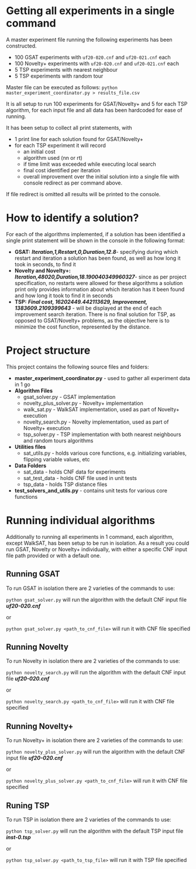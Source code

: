 # Getting all experiments in a single command
A master experiment file running the following experiments has been constructed.
- 100 GSAT experiments with `uf20-020.cnf` and `uf20-021.cnf` each
- 100 Novelty+ experiments with `uf20-020.cnf` and `uf20-021.cnf` each
- 5 TSP experiments with nearest neighbour 
- 5 TSP experiments with random tour

Master file can be executed as follows:
`python master_experiment_coordinator.py > results_file.csv`

It is all setup to run 100 experiments for GSAT/Novelty+ and 5 for each TSP algorithm, for each input file and all data has been hardcoded for ease of running.

It has been setup to collect all print statements, with
 - 1 print line for each solution found for GSAT/Novelty+ 
 - for each TSP experiment it will record
    - an initial cost
    - algorithm used (nn or rt)
    - if time limit was exceeded while executing local search
    - final cost identified per iteration
    - overall improvement over the initial solution
 into a single file with console redirect as per command above. 

If file redirect is omitted all results will be printed to the console.

# How to identify a solution?
For each of the algorithms implemented, if a solution has been identified a single print statement will be shown in the console in the following format:
 - __GSAT:__ ___Iteration,1,Restart,0,Duration,12.8___- specifying during which restart and iteration a solution has been found, as well as how long it took in seconds, to find it
 - __Novelty and Novelty+:__ ___Iteration,48020,Duration,18.190040349960327___- since as per project specification, no restarts were allowed for these algorithms a solution print only provides information about which iteration has it been found and how long it took to find it in seconds
 - __TSP:__ ___Final cost, 16202449.442113629, Improvement, 1383609.2109399643___ - will be displayed at the end of each improvement search iteration. There is no final solution for TSP, as opposed to GSAT/Novelty+ problems, as the objective here is to minimize the cost function, represented by the distance. 

 
# Project structure
This project contains the following source files and folders:
- __master_experiment_coordinator.py__ - used to gather all experiment data in 1 go
- __Algorithm Files__
    - gsat_solver.py - GSAT implementation
    - novelty_plus_solver.py - Novelty+ implementation
    - walk_sat.py - WalkSAT implementation, used as part of Novelty+ execution
    - novelty_search.py - Novelty implementation, used as part of Novelty+ execution 
    - tsp_solver.py - TSP implementation with both nearest neighbours and random tours algorithms
- __Utilities files__
    - sat_utils.py - holds various core functions, e.g. initializing variables, flipping variable values, etc
- __Data Folders__
    - sat_data - holds CNF data for experiments
    - sat_test_data - holds CNF file used in unit tests
    - tsp_data - holds TSP distance files
- __test_solvers_and_utils.py__ - contains unit tests for various core functions 

# Running individual algorithms
Additionally to running all experiments in 1 command, each algorithm, except WalkSAT, has been setup to be run in isolation. 
As a result you could run GSAT, Novelty or Novelty+ individually, with either a specific CNF input file path provided or with a default one.

## Running GSAT
To run GSAT in isolation there are 2 varieties of the commands to use:

`python gsat_solver.py`
will run the algorithm with the default CNF input file ___uf20-020.cnf___

or
 
`python gsat_solver.py <path_to_cnf_file>` will run it with CNF file specified 

## Running Novelty
To run Novelty in isolation there are 2 varieties of the commands to use:

`python novelty_search.py` will run the algorithm with the default CNF input file ___uf20-020.cnf___

or 

`python novelty_search.py <path_to_cnf_file>` will run it with CNF file specified

## Running Novelty+
To run Novelty+ in isolation there are 2 varieties of the commands to use:

`python novelty_plus_solver.py` will run the algorithm with the default CNF input file ___uf20-020.cnf___

or 


`python novelty_plus_solver.py <path_to_cnf_file>` will run it with CNF file specified

## Runing TSP
To run TSP in isolation there are 2 varieties of the commands to use:

`python tsp_solver.py` will run the algorithm with the default TSP input file ___inst-0.tsp___

or

`python tsp_solver.py <path_to_tsp_file>` will run it with TSP file specified
